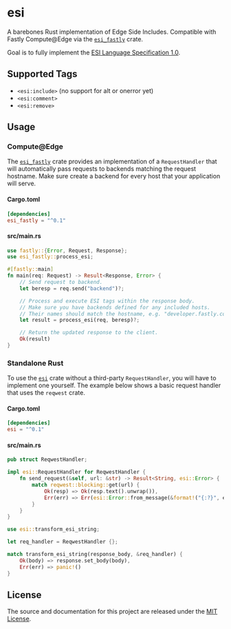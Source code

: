 # esi

A barebones Rust implementation of Edge Side Includes. Compatible with Fastly Compute@Edge via the [`esi_fastly`](https://docs.rs/esi_fastly) crate.

Goal is to fully implement the [ESI Language Specification 1.0](https://www.w3.org/TR/esi-lang/).

## Supported Tags

- `<esi:include>` (no support for alt or onerror yet)
- `<esi:comment>`
- `<esi:remove>`

## Usage

### Compute@Edge

The [`esi_fastly`](https://docs.rs/esi_fastly) crate provides an implementation of a `RequestHandler` that will automatically pass requests to backends matching the request hostname. Make sure create a backend for every host that your application will serve.

#### Cargo.toml

```toml
[dependencies]
esi_fastly = "^0.1"
```

#### src/main.rs

```rust
use fastly::{Error, Request, Response};
use esi_fastly::process_esi;

#[fastly::main]
fn main(req: Request) -> Result<Response, Error> {
    // Send request to backend.
    let beresp = req.send("backend")?;

    // Process and execute ESI tags within the response body.
    // Make sure you have backends defined for any included hosts.
    // Their names should match the hostname, e.g. "developer.fastly.com"
    let result = process_esi(req, beresp)?;

    // Return the updated response to the client.
    Ok(result)
}
```


### Standalone Rust

To use the [`esi`](https://docs.rs/esi) crate without a third-party `RequestHandler`, you will have to implement one yourself. The example below shows a basic request handler that uses the `reqwest` crate.

#### Cargo.toml

```toml
[dependencies]
esi = "^0.1"
```

#### src/main.rs

```rust
pub struct ReqwestHandler;

impl esi::RequestHandler for ReqwestHandler {
    fn send_request(&self, url: &str) -> Result<String, esi::Error> {
        match reqwest::blocking::get(url) {
            Ok(resp) => Ok(resp.text().unwrap()),
            Err(err) => Err(esi::Error::from_message(&format!("{:?}", err)))
        }
    }
}
```


```rust
use esi::transform_esi_string;

let req_handler = ReqwestHandler {};

match transform_esi_string(response_body, &req_handler) {
    Ok(body) => response.set_body(body),
    Err(err) => panic!()
}
```

## License

The source and documentation for this project are released under the [MIT License](LICENSE).

